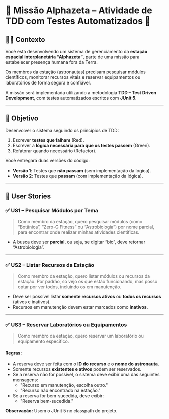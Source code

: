 # 🧠 Missão Alphazeta – Atividade de TDD com Testes Automatizados 🚀

## 👨‍🚀 Contexto

Você está desenvolvendo um sistema de gerenciamento da **estação espacial interplanetária “Alphazeta”**, parte de uma missão para estabelecer presença humana fora da Terra.

Os membros da estação (astronautas) precisam pesquisar módulos científicos, monitorar recursos vitais e reservar equipamentos ou laboratórios de forma segura e confiável.

A missão será implementada utilizando a metodologia **TDD – Test Driven Development**, com testes automatizados escritos com **JUnit 5**.

---

## 🎯 Objetivo

Desenvolver o sistema seguindo os princípios de TDD:

1. Escrever **testes que falham** (Red).
2. Escrever a **lógica necessária para que os testes passem** (Green).
3. Refatorar quando necessário (Refactor).

Você entregará duas versões do código:

- **Versão 1**: Testes que **não passam** (sem implementação da lógica).
- **Versão 2**: Testes que **passam** (com implementação da lógica).

---

## 🚀 User Stories

### ✅ US1 – Pesquisar Módulos por Tema

> Como membro da estação, quero pesquisar módulos (como “Botânica”, “Zero-G Fitness” ou “Astrobiologia”) por nome parcial, para encontrar onde realizar minhas atividades científicas.

- A busca deve ser **parcial**, ou seja, se digitar “bio”, deve retornar “Astrobiologia”.

---

### ✅ US2 – Listar Recursos da Estação

> Como membro da estação, quero listar módulos ou recursos da estação. Por padrão, só vejo os que estão funcionando, mas posso optar por ver todos, incluindo os em manutenção.

- Deve ser possível listar **somente recursos ativos** ou **todos os recursos** (ativos e inativos).
- Recursos em manutenção devem estar marcados como **inativos**.

---

### ✅ US3 – Reservar Laboratórios ou Equipamentos

> Como membro da estação, quero reservar um laboratório ou equipamento específico.

#### Regras:

- A reserva deve ser feita com o **ID do recurso** e o **nome do astronauta**.
- Somente recursos **existentes e ativos** podem ser reservados.
- Se a reserva não for possível, o sistema deve exibir uma das seguintes mensagens:
   - "Recurso em manutenção, escolha outro."
   - "Recurso não encontrado na estação."
- Se a reserva for bem-sucedida, deve exibir:
   - "Reserva bem-sucedida."

**Observação:** Usem o JUnit 5 no classpath do projeto.

